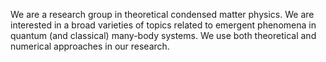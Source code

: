 We are a research group in theoretical condensed matter physics. We are interested in a broad varieties of topics related to emergent phenomena in quantum (and classical) many-body systems. We use both theoretical and numerical approaches in our research.
